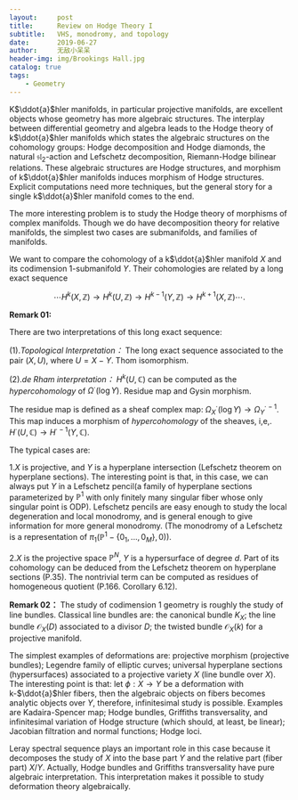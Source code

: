 ```yaml
---
layout:     post
title:      Review on Hodge Theory I
subtitle:   VHS, monodromy, and topology
date:       2019-06-27
author:     无敌小呆呆
header-img: img/Brookings Hall.jpg
catalog: true
tags:
    - Geometry
---
```








K$\ddot{a}$hler manifolds, in particular projective manifolds, are excellent objects whose geometry has more algebraic structures. The interplay between differential geometry and algebra leads to the Hodge theory of k$\ddot{a}$hler manifolds which states the algebraic structures on the cohomology groups: Hodge decomposition and Hodge diamonds, the natural $\mathfrak{sl}_2$-action and Lefschetz decomposition, Riemann-Hodge bilinear relations. These algebraic structures are Hodge structures, and morphism of k$\ddot{a}$hler manifolds induces morphism of Hodge structures. Explicit computations need more techniques, but the general story for a single k$\ddot{a}$hler manifold comes to the end.



The more interesting problem is to study the Hodge theory of morphisms of complex manifolds. Though we do have decomposition theory for relative manifolds, the simplest two cases are submanifolds, and families of manifolds.

We want to compare the cohomology of a k$\ddot{a}$hler manifold $X$ and its codimension $1$-submanifold $Y$. Their cohomologies are related by a long exact sequence

$$\cdots H^k(X,\mathbb{Z})\to H^k(U,\mathbb{Z})\to H^{k-1}(Y,\mathbb{Z})\to H^{k+1}(X,\mathbb{Z})\cdots.$$

**Remark 01:**

There are two interpretations of this long exact sequence:

(1).*Topological Interpretation：*  The long exact sequence associated to the pair $(X,U)$, where $U=X-Y$. Thom isomorphism.

(2).*de Rham interpretation：*  $H^k(U,\mathbb{C})$ can be computed as the *hypercohomology* of $\Omega^\cdot(\log Y)$. Residue map and Gysin morphism.

The residue map is defined as a sheaf complex map: $\Omega_X^\cdot(\log Y)\to\Omega^{\cdot-1}_Y$. This map induces a morphism of *hypercohomology* of the sheaves, i,e,. $H^\cdot(U,\mathbb{C})\to H^{\cdot-1}(Y,\mathbb{C})$.

The typical cases are:

1.$X$ is projective, and $Y$ is a hyperplane intersection (Lefschetz theorem on hyperplane sections). The interesting point is that, in this case, we can always put $Y$ in a Lefschetz pencil(a family of hyperplane sections parameterized by $\mathbb{P}^1$ with only finitely many singular fiber whose only singular point is ODP). Lefschetz pencils are easy enough to study the local degeneration and local monodromy, and is general enough to give information for more general monodromy. (The monodromy of a Lefschetz is a representation of $\pi_1(\mathbb{P}^1-\{0_1,...,0_M\},0)$).

2.$X$ is the projective space $\mathbb{P}^N$, $Y$ is a hypersurface of degree $d$. Part of its cohomology can be deduced from the Lefschetz theorem on hyperplane sections (P.35). The nontrivial term can be computed as residues of homogeneous quotient (P.166. Corollary 6.12).

**Remark 02：**
The study of codimension $1$ geometry is roughly the study of line bundles. Classical line bundles are: the canonical bundle $K_X$; the line bundle $\mathcal{O}_{X}(D)$ associated to a divisor $D$; the twisted bundle $\mathcal{O}_X(k)$ for a projective manifold.

The simplest examples of deformations are: projective morphism (projective bundles); Legendre family of elliptic curves; universal hyperplane sections (hypersurfaces) associated to a projective variety $X$ (line bundle over $X$). The interesting point is that: let  $\phi:X\to Y$ be a deformation with   k-$\ddot{a}$hler fibers, then the algebraic objects on fibers becomes analytic objects over $Y$, therefore, infinitesimal study is possible. Examples are Kadaira-Spencer map; Hodge bundles, Griffiths transversality, and infinitesimal variation of Hodge structure (which should, at least, be linear); Jacobian filtration and normal functions; Hodge loci.

Leray spectral sequence plays an important role in this case because it decomposes the study of $X$ into the base part $Y$ and the relative part (fiber part) $X/Y$. Actually, Hodge bundles and Griffiths transversality have pure algebraic interpretation. This interpretation makes it possible to study deformation theory algebraically.
